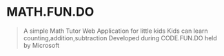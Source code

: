 # MATH.FUN.DO
> A simple Math Tutor Web Application for little kids
> Kids can learn counting,addition,subtraction
> Developed during CODE.FUN.DO held by Microsoft
